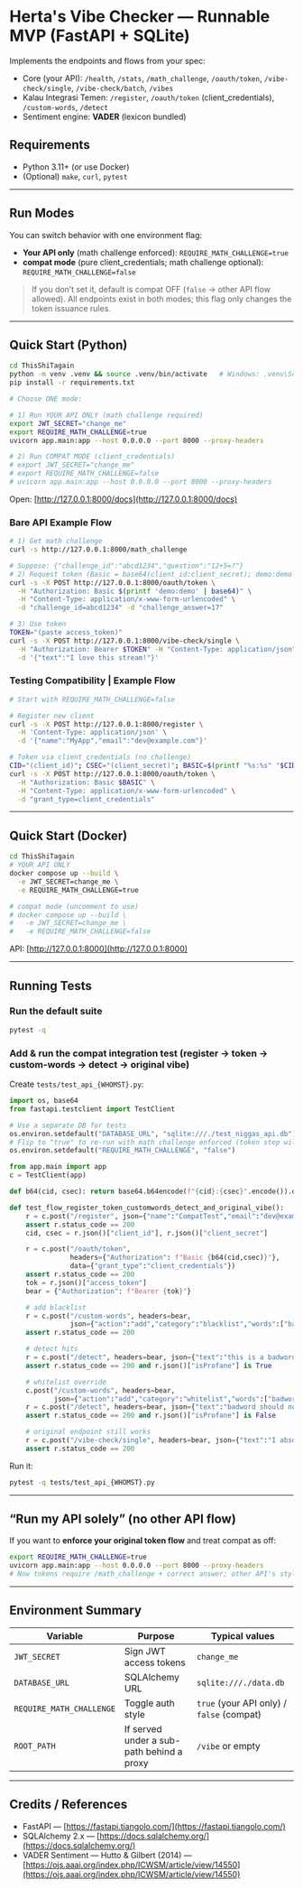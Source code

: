 # Herta's Vibe Checker — Runnable MVP (FastAPI + SQLite)

Implements the endpoints and flows from your spec:

* Core (your API): `/health`, `/stats`, `/math_challenge`, `/oauth/token`, `/vibe-check/single`, `/vibe-check/batch`, `/vibes`
* Kalau Integrasi Temen: `/register`, `/oauth/token` (client\_credentials), `/custom-words`, `/detect`
* Sentiment engine: **VADER** (lexicon bundled)

## Requirements

* Python 3.11+ (or use Docker)
* (Optional) `make`, `curl`, `pytest`

---

## Run Modes

You can switch behavior with one environment flag:

* **Your API only** (math challenge enforced):
  `REQUIRE_MATH_CHALLENGE=true`
* **compat mode** (pure client\_credentials; math challenge optional):
  `REQUIRE_MATH_CHALLENGE=false`

> If you don’t set it, default is compat OFF (`false` -> other API flow allowed).
> All endpoints exist in both modes; this flag only changes the token issuance rules.

---

## Quick Start (Python)

```bash
cd ThisShiTagain
python -m venv .venv && source .venv/bin/activate   # Windows: .venv\Scripts\activate
pip install -r requirements.txt

# Choose ONE mode:

# 1) Run YOUR API ONLY (math challenge required)
export JWT_SECRET="change_me"
export REQUIRE_MATH_CHALLENGE=true
uvicorn app.main:app --host 0.0.0.0 --port 8000 --proxy-headers

# 2) Run COMPAT MODE (client_credentials)
# export JWT_SECRET="change_me"
# export REQUIRE_MATH_CHALLENGE=false
# uvicorn app.main:app --host 0.0.0.0 --port 8000 --proxy-headers
```

Open: [http://127.0.0.1:8000/docs](http://127.0.0.1:8000/docs)

### Bare API Example Flow

```bash
# 1) Get math challenge
curl -s http://127.0.0.1:8000/math_challenge

# Suppose: {"challenge_id":"abcd1234","question":"12+5=?"}
# 2) Request token (Basic = base64(client_id:client_secret); demo:demo is pre-seeded)
curl -s -X POST http://127.0.0.1:8000/oauth/token \
  -H "Authorization: Basic $(printf 'demo:demo' | base64)" \
  -H "Content-Type: application/x-www-form-urlencoded" \
  -d "challenge_id=abcd1234" -d "challenge_answer=17"

# 3) Use token
TOKEN="(paste access_token)"
curl -s -X POST http://127.0.0.1:8000/vibe-check/single \
  -H "Authorization: Bearer $TOKEN" -H "Content-Type: application/json" \
  -d '{"text":"I love this stream!"}'
```

### Testing Compatibility | Example Flow

```bash
# Start with REQUIRE_MATH_CHALLENGE=false

# Register new client
curl -s -X POST http://127.0.0.1:8000/register \
  -H 'Content-Type: application/json' \
  -d '{"name":"MyApp","email":"dev@example.com"}'

# Token via client_credentials (no challenge)
CID="(client_id)"; CSEC="(client_secret)"; BASIC=$(printf "%s:%s" "$CID" "$CSEC" | base64)
curl -s -X POST http://127.0.0.1:8000/oauth/token \
  -H "Authorization: Basic $BASIC" \
  -H "Content-Type: application/x-www-form-urlencoded" \
  -d "grant_type=client_credentials"
```

---

## Quick Start (Docker)

```bash
cd ThisShiTagain
# YOUR API ONLY
docker compose up --build \
  -e JWT_SECRET=change_me \
  -e REQUIRE_MATH_CHALLENGE=true

# compat mode (uncomment to use)
# docker compose up --build \
#   -e JWT_SECRET=change_me \
#   -e REQUIRE_MATH_CHALLENGE=false
```

API: [http://127.0.0.1:8000](http://127.0.0.1:8000)

---

## Running Tests

### Run the default suite

```bash
pytest -q
```

### Add & run the compat integration test (register -> token -> custom-words -> detect -> original vibe)

Create `tests/test_api_{WHOMST}.py`:

```python
import os, base64
from fastapi.testclient import TestClient

# Use a separate DB for tests
os.environ.setdefault("DATABASE_URL", "sqlite:///./test_niggas_api.db")
# Flip to "true" to re-run with math challenge enforced (token step will then fail by design)
os.environ.setdefault("REQUIRE_MATH_CHALLENGE", "false")

from app.main import app
c = TestClient(app)

def b64(cid, csec): return base64.b64encode(f"{cid}:{csec}".encode()).decode()

def test_flow_register_token_customwords_detect_and_original_vibe():
    r = c.post("/register", json={"name":"CompatTest","email":"dev@example.com"})
    assert r.status_code == 200
    cid, csec = r.json()["client_id"], r.json()["client_secret"]

    r = c.post("/oauth/token",
               headers={"Authorization": f"Basic {b64(cid,csec)}"},
               data={"grant_type":"client_credentials"})
    assert r.status_code == 200
    tok = r.json()["access_token"]
    bear = {"Authorization": f"Bearer {tok}"}

    # add blacklist
    r = c.post("/custom-words", headers=bear,
               json={"action":"add","category":"blacklist","words":["badword","heck"]})
    assert r.status_code == 200

    # detect hits
    r = c.post("/detect", headers=bear, json={"text":"this is a badword indeed"})
    assert r.status_code == 200 and r.json()["isProfane"] is True

    # whitelist override
    c.post("/custom-words", headers=bear,
           json={"action":"add","category":"whitelist","words":["badword"]}).raise_for_status()
    r = c.post("/detect", headers=bear, json={"text":"badword should now be fine"})
    assert r.status_code == 200 and r.json()["isProfane"] is False

    # original endpoint still works
    r = c.post("/vibe-check/single", headers=bear, json={"text":"I absolutely love this!"})
    assert r.status_code == 200
```

Run it:

```bash
pytest -q tests/test_api_{WHOMST}.py
```

---

## “Run my API solely” (no other API flow)

If you want to **enforce your original token flow** and treat compat as off:

```bash
export REQUIRE_MATH_CHALLENGE=true
uvicorn app.main:app --host 0.0.0.0 --port 8000 --proxy-headers
# Now tokens require /math_challenge + correct answer; other API's style /oauth/token without challenge will fail.
```

---

## Environment Summary

| Variable                 | Purpose                                   | Typical values                                   |
| ------------------------ | ----------------------------------------- | ------------------------------------------------ |
| `JWT_SECRET`             | Sign JWT access tokens                    | `change_me`                                      |
| `DATABASE_URL`           | SQLAlchemy URL                            | `sqlite:///./data.db`                            |
| `REQUIRE_MATH_CHALLENGE` | Toggle auth style                         | `true` (your API only) / `false` (compat) |
| `ROOT_PATH`              | If served under a sub-path behind a proxy | `/vibe` or empty                                 |

---

## Credits / References

* FastAPI — [https://fastapi.tiangolo.com/](https://fastapi.tiangolo.com/)
* SQLAlchemy 2.x — [https://docs.sqlalchemy.org/](https://docs.sqlalchemy.org/)
* VADER Sentiment — Hutto & Gilbert (2014) — [https://ojs.aaai.org/index.php/ICWSM/article/view/14550](https://ojs.aaai.org/index.php/ICWSM/article/view/14550)
